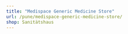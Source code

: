 ```yaml
---
title: "Medispace Generic Medicine Store"
url: /pune/medispace-generic-medicine-store/
shop: Sanitätshaus
---
```

